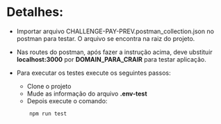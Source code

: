 Detalhes:
==========

- Importar arquivo CHALLENGE-PAY-PREV.postman_collection.json no postman para testar. O arquivo se encontra na raiz do projeto.

- Nas routes do postman, após fazer a instrução acima, deve ubstituir **localhost:3000** por **DOMAIN_PARA_CRAIR** para testar aplicação.

- Para executar os testes execute os seguintes passos:
   - Clone o projeto
   - Mude as informação do arquivo **.env-test**
   - Depois execute o comando: 
    ```
        npm run test
    ```
